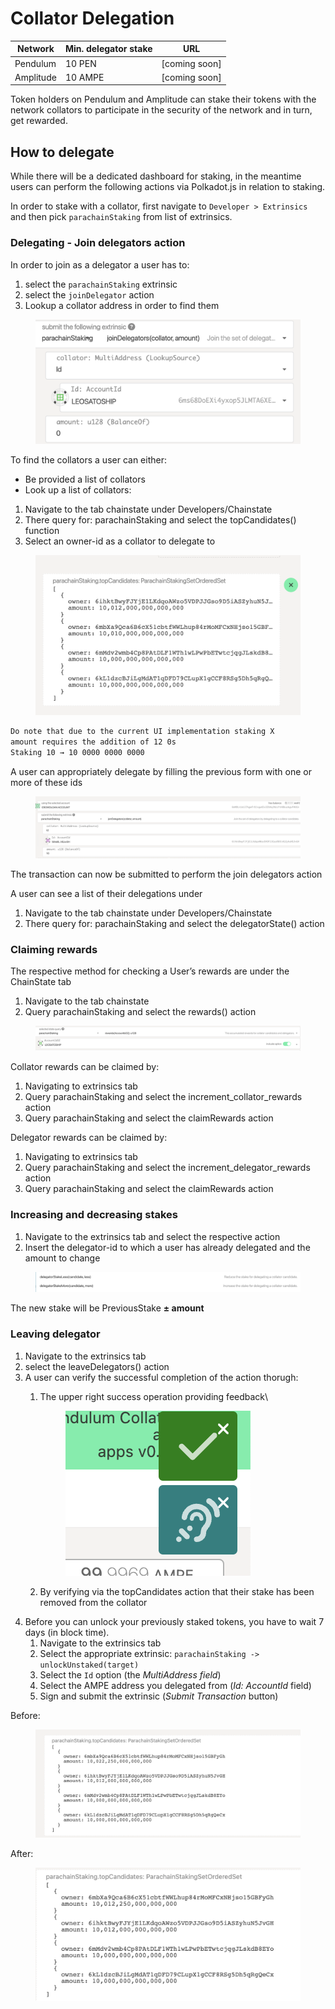 # Collator Delegation

| Network   | Min. delegator stake | URL            |
| --------- | -------------------- | -------------- |
| Pendulum  | 10 PEN               | \[coming soon] |
| Amplitude | 10 AMPE              | \[coming soon] |

Token holders on Pendulum and Amplitude can stake their tokens with the network collators to participate in the security of the network and in turn, get rewarded.

## How to delegate

While there will be a dedicated dashboard for staking, in the meantime users can perform the following actions via Polkadot.js in relation to staking.

In order to stake with a collator, first navigate to `Developer > Extrinsics` and then pick `parachainStaking` from list of extrinsics.

### Delegating - Join delegators action

In order to join as a delegator a user has to:

1. select the `parachainStaking` extrinsic
2. select the `joinDelegator` action
3. Lookup a collator address in order to find them

<figure><img src="../../.gitbook/assets/Screenshot_2022-11-16_at_15.15.47.png" alt=""><figcaption></figcaption></figure>

To find the collators a user can either:

* Be provided a list of collators
* Look up a list of collators:

1. Navigate to the tab chainstate under Developers/Chainstate
2. There query for: parachainStaking and select the topCandidates() function
3. Select an owner-id as a collator to delegate to

<figure><img src="../../.gitbook/assets/Screenshot_2022-11-16_at_15.22.22.png" alt=""><figcaption></figcaption></figure>

```bash
Do note that due to the current UI implementation staking X 
amount requires the addition of 12 0s 
Staking 10 → 10 0000 0000 0000
```

A user can appropriately delegate by filling the previous form with one or more of these ids

<figure><img src="../../.gitbook/assets/Screenshot_2022-11-16_at_15.37.23.png" alt=""><figcaption></figcaption></figure>

The transaction can now be submitted to perform the join delegators action

A user can see a list of their delegations under

1. Navigate to the tab chainstate under Developers/Chainstate
2. There query for: parachainStaking and select the delegatorState() action

### Claiming rewards

The respective method for checking a User’s rewards are under the ChainState tab

1. Navigate to the tab chainstate
2. Query parachainStaking and select the rewards() action

<figure><img src="../../.gitbook/assets/Screenshot_2022-11-16_at_15.51.34.png" alt=""><figcaption></figcaption></figure>

Collator rewards can be claimed by:

1. Navigating to extrinsics tab
2. Query parachainStaking and select the increment\_collator\_rewards action
3. Query parachainStaking and select the claimRewards action

Delegator rewards can be claimed by:

1. Navigating to extrinsics tab
2. Query parachainStaking and select the increment\_delegator\_rewards action
3. Query parachainStaking and select the claimRewards action

### Increasing and decreasing stakes

1. Navigate to the extrinsics tab and select the respective action
2. Insert the delegator-id to which a user has already delegated and the amount to change

<figure><img src="../../.gitbook/assets/Screenshot_2022-11-16_at_15.45.48.png" alt=""><figcaption></figcaption></figure>

The new stake will be PreviousStake **± amount**

### Leaving delegator

1. Navigate to the extrinsics tab
2. select the leaveDelegators() action
3. A user can verify the successful completion of the action thorugh:
   1.  The upper right success operation providing feedback\


       <figure><img src="../../.gitbook/assets/Screenshot_2022-11-17_at_12.00.09.png" alt=""><figcaption></figcaption></figure>
   2. By verifying via the topCandidates action that their stake has been removed from the collator
4. Before you can unlock your previously staked tokens, you have to wait 7 days (in block time).
   1. Navigate to the extrinsics tab
   2. Select the appropriate extrinsic: `parachainStaking -> unlockUnstaked(target)`
   3. Select the `Id` option (the _MultiAddress field_)
   4. Select the AMPE address you delegated from (_Id: AccountId_ field)
   5. Sign and submit the extrinsic (_Submit Transaction_ button)

Before:&#x20;

<figure><img src="../../.gitbook/assets/Screenshot_2022-11-17_at_11.59.37.png" alt=""><figcaption></figcaption></figure>

After:&#x20;

<figure><img src="../../.gitbook/assets/Screenshot_2022-11-17_at_12.00.41 (1).png" alt=""><figcaption></figcaption></figure>

